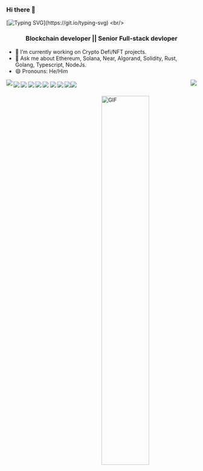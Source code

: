 <!--
**solidity-wang/solidity-wang** is a ✨ _special_ ✨ repository because its `README.md` (this file) appears on your GitHub profile.

Here are some ideas to get you started:

- 🔭 I’m currently working on ...
- 🌱 I’m currently learning ...
- 👯 I’m looking to collaborate on ...
- 🤔 I’m looking for help with ...
- 💬 Ask me about ...
- 📫 How to reach me: ...
- 😄 Pronouns: ...
- ⚡ Fun fact: ...
-->
### Hi there 👋
[![Typing SVG](https://readme-typing-svg.herokuapp.com?size=40&center=true&vCenter=true&width=1000&height=80&lines=Welcome+here+!;I+AM+A+BlockChain+DEVELOPER.;)](https://git.io/typing-svg)
<br/>
<h3 align="center">Blockchain developer || Senior Full-stack devloper</h3>

- 🌱 I’m currently working on Crypto Defi/NFT projects.
- 💬 Ask me about Ethereum, Solana, Near, Algorand, Solidity, Rust, Golang, Typescript, NodeJs.
- 😄 Pronouns: He/Him

<img align="left" src="https://github-readme-stats.vercel.app/api?username=solidity-wang&theme=dracula&show_icons=true">
<img align="right" src="https://github-readme-stats.vercel.app/api/top-langs/?username=solidity-wang&theme=dracula">


####       ![](https://img.shields.io/badge/Network-Ethereum-informational?style=flat&logo=ethereum&logoColor=white&color=3bac3a) ![](https://img.shields.io/badge/Language-Solidity-informational?style=flat&logo=solidity&logoColor=white&color=3bac3a) ![](https://img.shields.io/badge/Token-ERC721-informational?style=flat&logo=erc721&logoColor=white&color=3bac3a) ![](https://img.shields.io/badge/Token-ERC1155-informational?style=flat&logo=erc1155&logoColor=white&color=3bac3a) ![](https://img.shields.io/badge/Token-ERC20-informational?style=flat&logo=erc20&logoColor=white&color=3bac3a) ![](https://img.shields.io/badge/Blockchain-%3C%2F%3E-blueviolet) ![](https://img.shields.io/badge/Smart%20Contracts-%7C-blue) ![](https://img.shields.io/badge/Cryptocurrency-%7C-ff69b4)![](https://img.shields.io/badge/Web3.js-%7C-yellowgreen)   

<img align="right" alt="GIF" src="https://github.com/abhisheknaiidu/abhisheknaiidu/blob/master/code.gif?raw=true" width="50%" />

</div>
